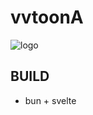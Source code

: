 # vvtoonA
![logo](https://github.com/vvtoonA/node/assets/107831692/0c218bf1-3a7c-4315-8219-78fd97a9c120)

## BUILD
- bun + svelte